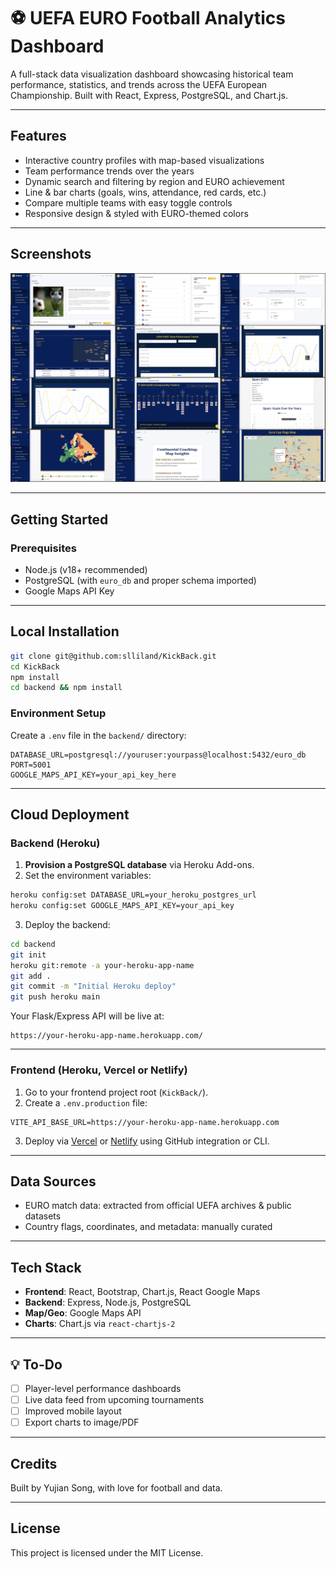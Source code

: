 # ⚽ UEFA EURO Football Analytics Dashboard

A full-stack data visualization dashboard showcasing historical team performance, statistics, and trends across the UEFA European Championship. Built with React, Express, PostgreSQL, and Chart.js.

---

## Features

- Interactive country profiles with map-based visualizations
- Team performance trends over the years
- Dynamic search and filtering by region and EURO achievement
- Line & bar charts (goals, wins, attendance, red cards, etc.)
- Compare multiple teams with easy toggle controls
- Responsive design & styled with EURO-themed colors

---

## Screenshots

![](./src/assets/images/screenshot.jpg)

---

## Getting Started

### Prerequisites

- Node.js (v18+ recommended)
- PostgreSQL (with `euro_db` and proper schema imported)
- Google Maps API Key

---

## Local Installation

```bash
git clone git@github.com:slliland/KickBack.git
cd KickBack
npm install
cd backend && npm install
```

### Environment Setup

Create a `.env` file in the `backend/` directory:

```env
DATABASE_URL=postgresql://youruser:yourpass@localhost:5432/euro_db
PORT=5001
GOOGLE_MAPS_API_KEY=your_api_key_here
```

---

## Cloud Deployment

### Backend (Heroku)

1. **Provision a PostgreSQL database** via Heroku Add-ons.
2. Set the environment variables:

```bash
heroku config:set DATABASE_URL=your_heroku_postgres_url
heroku config:set GOOGLE_MAPS_API_KEY=your_api_key
```

3. Deploy the backend:

```bash
cd backend
git init
heroku git:remote -a your-heroku-app-name
git add .
git commit -m "Initial Heroku deploy"
git push heroku main
```

Your Flask/Express API will be live at:

```
https://your-heroku-app-name.herokuapp.com/
```

---

### Frontend (Heroku, Vercel or Netlify)

1. Go to your frontend project root (`KickBack/`).
2. Create a `.env.production` file:

```env
VITE_API_BASE_URL=https://your-heroku-app-name.herokuapp.com
```

3. Deploy via [Vercel](https://vercel.com) or [Netlify](https://netlify.com) using GitHub integration or CLI.

---

## Data Sources

- EURO match data: extracted from official UEFA archives & public datasets
- Country flags, coordinates, and metadata: manually curated

---

## Tech Stack

- **Frontend**: React, Bootstrap, Chart.js, React Google Maps
- **Backend**: Express, Node.js, PostgreSQL
- **Map/Geo**: Google Maps API
- **Charts**: Chart.js via `react-chartjs-2`

---

## 💡 To-Do

- [ ] Player-level performance dashboards
- [ ] Live data feed from upcoming tournaments
- [ ] Improved mobile layout
- [ ] Export charts to image/PDF

---

## Credits

Built by Yujian Song, with love for football and data.

---

## License

This project is licensed under the MIT License.
